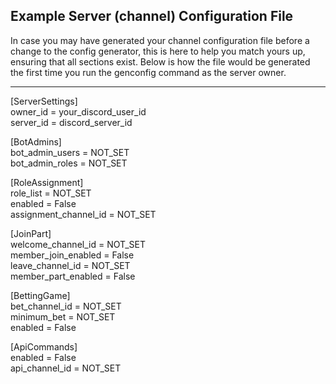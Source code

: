 ## Example Server (channel) Configuration File
In case you may have generated your channel configuration file before a change to the config generator, this is here to help you match yours up, ensuring that all sections exist. Below is how the file would be generated the first time you run the genconfig command as the server owner.

---


[ServerSettings]  
owner_id = your_discord_user_id  
server_id = discord_server_id  
  
[BotAdmins]  
bot_admin_users = NOT_SET  
bot_admin_roles = NOT_SET  
  
[RoleAssignment]  
role_list = NOT_SET  
enabled = False  
assignment_channel_id = NOT_SET  
  
[JoinPart]  
welcome_channel_id = NOT_SET  
member_join_enabled = False  
leave_channel_id = NOT_SET  
member_part_enabled = False  
  
[BettingGame]  
bet_channel_id = NOT_SET  
minimum_bet = NOT_SET  
enabled = False  
  
[ApiCommands]  
enabled = False  
api_channel_id = NOT_SET  
